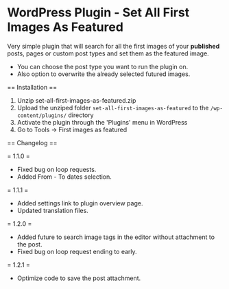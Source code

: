 WordPress Plugin - Set All First Images As Featured
=======

Very simple plugin that will search for all the first images of your <b>published</b> posts, pages or custom post types and set them as the featured image.

*   You can choose the post type you want to run the plugin on.
*   Also option to overwrite the already selected futured images.


== Installation ==

1. Unzip set-all-first-images-as-featured.zip
2. Upload the unziped folder `set-all-first-images-as-featured` to the `/wp-content/plugins/` directory
3. Activate the plugin through the 'Plugins' menu in WordPress
4. Go to Tools -> First images as featured

== Changelog ==

= 1.1.0 =
* Fixed bug on loop requests.
* Added From - To dates selection.

= 1.1.1 =
* Added settings link to plugin overview page.
* Updated translation files.

= 1.2.0 =
* Added future to search image tags in the editor without attachment to the post.
* Fixed bug on loop request ending to early.

= 1.2.1 =
* Optimize code to save the post attachment.
